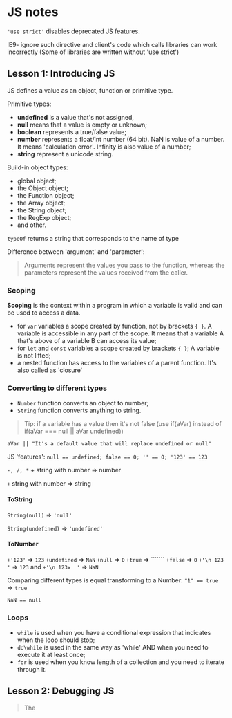 # JS notes

```'use strict'``` disables deprecated JS features. 

IE9- ignore such directive and client's code which calls libraries can work incorrectly (Some of libraries are written without 'use strict')

## Lesson 1: Introducing JS

JS defines a value as an object, function or primitive type.

Primitive types:
- **undefined** is a value that's not assigned,
- **null** means that a value is empty or unknown;
- **boolean** represents a true/false value;
- **number** represents a float/int number (64 bit). NaN is value of a number. It means 'calculation error'. Infinity is also value of a number;
- **string** represent a unicode string.

Build-in object types: 
- global object;
- the Object object;
- the Function object;
- the Array object;
- the String object;
- the RegExp object;
- and other.

```typeOf``` returns a string that corresponds to the name of type

Difference between 'argument' and 'parameter': 
> Arguments represent the values you pass to the function, whereas the parameters represent the values received from the caller.

### Scoping
**Scoping** is the context within a program in which a variable is valid and can be used to access a data.
- for ```var``` variables a scope created by function, not by brackets ```{ }```. A variable is accessible in any part of the scope. It means that a variable A that's above of a variable B can access its value;
- for ```let``` and ```const``` variables a scope created by brackets ```{ }```; A variable is not lifted;
- a nested function has access to the variables of a parent function. It's also called as 'closure'

### Converting to different types
- ```Number``` function converts an object to number;
- ```String``` function converts anything to string.

> Tip: if a variable has a value then it's not false (use if(aVar) instead of if(aVar === null || aVar undefined))

```aVar || "It's a default value that will replace undefined or null"```

JS 'features':
```null == undefined; false == 0; '' == 0; '123' == 123```

```-, /, *``` + string with number => number

```+``` string with number => string

#### ToString
```String(null)``` => ```'null'```

```String(undefined)``` => ```'undefined'```

#### ToNumber
```+'123'``` => ```123```
```+undefined``` => ```NaN```
```+null``` => ```0```
```+true``` => ```````
```+false``` => ```0```
```+'\n 123  '``` => ```123``` and ```+'\n 123x  '``` => ```NaN```

Comparing different types is equal transforming to a Number:
```"1" == true``` => ```true```

```NaN == null```

### Loops

- ```while``` is used when you have a conditional expression that indicates when the loop should stop;
- ```do\while``` is used in the same way as 'while' AND when you need to execute it at least once;
- ```for``` is used when you know length of a collection and you need to iterate through it.

## Lesson 2: Debugging JS

> The <script> element can define a JavaScript code block or load an external JavaScript file, but not both.
```<script src="some-script.js" />``` or ```<script></script>``` but not both.

```<script async>``` - the script is executed asynchronously while the page continues the parsing.

```<script defer>``` - the script is executed after the page has finished parsing.

```<noscript>The text</noscript>``` is shown when a browser doesn't support JS.

> Tip: 
> For best performance, place the <script> elements at the bottom of the HTML document, before the </body> tag

## Lesson 3: Working with objects

### Creating array

## Troubleshooting 

- JS string are immutable;
- the ```-``` casts string to numbers;
- ```navigator``` allows to check which browser is used by a user;